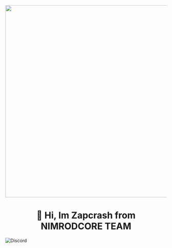 <div id="header" align="center">
 <img src="https://i.imgur.com/i1CB88a.gif" width="600" />
 <h1 align="center">👋 Hi, Im Zapcrash from NIMRODCORE TEAM </h1>
</div>
<img alt="Discord" src="https://img.shields.io/discord/1003040866576908300">


<!--
**Zapcrash/Zapcrash** is a ✨ _special_ ✨ repository because its `README.md` (this file) appears on your GitHub profile.

Here are some ideas to get you started:

- 🔭 I’m currently working on ...
- 🌱 I’m currently learning ...
- 👯 I’m looking to collaborate on ...
- 🤔 I’m looking for help with ...
- 💬 Ask me about ...
- 📫 How to reach me: ...
- 😄 Pronouns: ...
- ⚡ Fun fact: ...
-->
